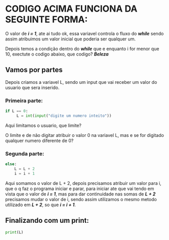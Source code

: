 # CODIGO ACIMA FUNCIONA DA SEGUINTE FORMA:


O valor de ***i = 1***, ate ai tudo ok, essa variavel controla o fluxo do ***while*** sendo assim atribuimos um valor inicial que poderia ser qualquer um.

Depois temos a condição dentro do ***while*** que e enquanto i for menor que 10, exectute o codigo abaixo, que codigo? ***Beleza***

## Vamos por partes

Depois criamos a variavel L, sendo um input que vai receber um valor do usuario que sera inserido.

### Primeira parte:
```python
if L == 0:
     L = int(input("digite um numero inteito"))
```
Aqui limitamos o usuario, que limite?

O limite e de não digitar atribuir o valor 0 na variavel L, mas e se for digitado qualquer numero diferente de 0?

### Segunda parte:

```python
else:
    L = L + 2
    i = i + 1
```

Aqui somamos o valor de L + 2, depois precisamos atribuir um valor para i, que o q faz o programa iniciar e parar, para iniciar ate que vai tendo em vista que o valor de ***i = 1***, mas para dar continuidade nas somas de ***L + 2*** precisamos mudar o valor de i, sendo assim utilizamos o mesmo metodo utilizado em ***L + 2***, so que ***i = i + 1***.

## Finalizando com um print:

```python
print(L)
```